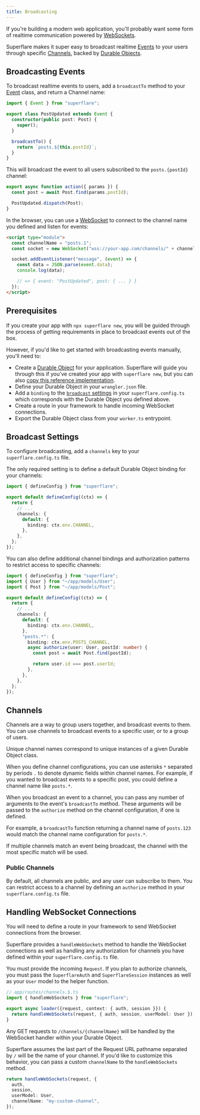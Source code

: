 ```yaml
---
title: Broadcasting
---
```


If you're building a modern web application, you'll probably want some form of realtime communication powered by [WebSockets](https://developer.mozilla.org/en-US/docs/Web/API/WebSockets_API).

Superflare makes it super easy to broadcast realtime [Events](/events) to your users through specific [Channels](#channels), backed by [Durable Objects](https://developers.cloudflare.com/workers/learning/using-durable-objects).

## Broadcasting Events

To broadcast realtime events to users, add a `broadcastTo` method to your [Event](/events) class, and return a Channel name:

```ts
import { Event } from "superflare";

export class PostUpdated extends Event {
  constructor(public post: Post) {
    super();
  }

  broadcastTo() {
    return `posts.${this.postId}`;
  }
}
```

This will broadcast the event to all users subscribed to the `posts.{postId}` channel:

```ts
export async function action({ params }) {
  const post = await Post.find(params.postId);

  PostUpdated.dispatch(Post);
}
```

In the browser, you can use a [WebSocket](https://developer.mozilla.org/en-US/docs/Web/API/WebSockets_API) to connect to the channel name you defined and listen for events:

```html
<script type="module">
  const channelName = "posts.1";
  const socket = new WebSocket("wss://your-app.com/channels/" + channelName);

  socket.addEventListener("message", (event) => {
    const data = JSON.parse(event.data);
    console.log(data);

    // => { event: "PostUpdated", post: { ... } }
  });
</script>
```

## Prerequisites

If you create your app with `npx superflare new`, you will be guided through the process of getting requirements in place to broadcast events out of the box.

However, if you'd like to get started with broadcasting events manually, you'll need to:

- Create a [Durable Object](https://developers.cloudflare.com/workers/learning/using-durable-objects) for your application. Superflare will guide you through this if you've created your app with `superflare new`, but you can also [copy this reference implementation](#).
- Define your Durable Object in your `wrangler.json` file.
- Add a `binding` to the [`broadcast` settings](#broadcast-settings) in your `superflare.config.ts` which corresponds with the Durable Object you defined above.
- Create a route in your framework to handle incoming WebSocket connections.
- Export the Durable Object class from your `worker.ts` entrypoint.

## Broadcast Settings

To configure broadcasting, add a `channels` key to your `superflare.config.ts` file.

The only required setting is to define a default Durable Object binding for your channels:

```ts
import { defineConfig } from "superflare";

export default defineConfig((ctx) => {
  return {
    // ...
    channels: {
      default: {
        binding: ctx.env.CHANNEL,
      },
    },
  };
});
```

You can also define additional channel bindings and authorization patterns to restrict access to specific channels:

```ts
import { defineConfig } from "superflare";
import { User } from "~/app/models/User";
import { Post } from "~/app/models/Post";

export default defineConfig((ctx) => {
  return {
    // ...
    channels: {
      default: {
        binding: ctx.env.CHANNEL,
      },
      "posts.*": {
        binding: ctx.env.POSTS_CHANNEL,
        async authorize(user: User, postId: number) {
          const post = await Post.find(postId);

          return user.id === post.userId;
        },
      },
    },
  };
});
```

## Channels

Channels are a way to group users together, and broadcast events to them. You can use channels to broadcast events to a specific user, or to a group of users.

Unique channel names correspond to unique instances of a given Durable Object class.

When you define channel configurations, you can use asterisks `*` separated by periods `.` to denote dynamic fields within channel names. For example, if you wanted to broadcast events to a specific post, you could define a channel name like `posts.*`.

When you broadcast an event to a channel, you can pass any number of arguments to the event's `broadcastTo` method. These arguments will be passed to the `authorize` method on the channel configuration, if one is defined.

For example, a `broadcastTo` function returning a channel name of `posts.123` would match the channel name configuration for `posts.*`.

If multiple channels match an event being broadcast, the channel with the most specific match will be used.

### Public Channels

By default, all channels are public, and any user can subscribe to them. You can restrict access to a channel by defining an `authorize` method in your `superflare.config.ts` file.

## Handling WebSocket Connections

You will need to define a route in your framework to send WebSocket connections from the browser.

Superflare provides a `handleWebSockets` method to handle the WebSocket connections as well as handling any authorization for channels you have defined within your `superflare.config.ts` file.

You must provide the incoming `Request`. If you plan to authorize channels, you must pass the `SuperflareAuth` and `SuperflareSession` instances as well as your `User` model to the helper function.

```ts
// app/routes/channels.$.ts
import { handleWebSockets } from "superflare";

export async loader({request, context: { auth, session }}) {
  return handleWebSockets(request, { auth, session, userModel: User });
}
```

Any GET requests to `/channels/{channelName}` will be handled by the WebSocket handler within your Durable Object.

Superflare assumes the last part of the Request URL pathname separated by `/` will be the name of your channel. If you'd like to customize this behavior, you can pass a custom `channelName` to the `handleWebSockets` method.

```ts
return handleWebSockets(request, {
  auth,
  session,
  userModel: User,
  channelName: "my-custom-channel",
});
```
